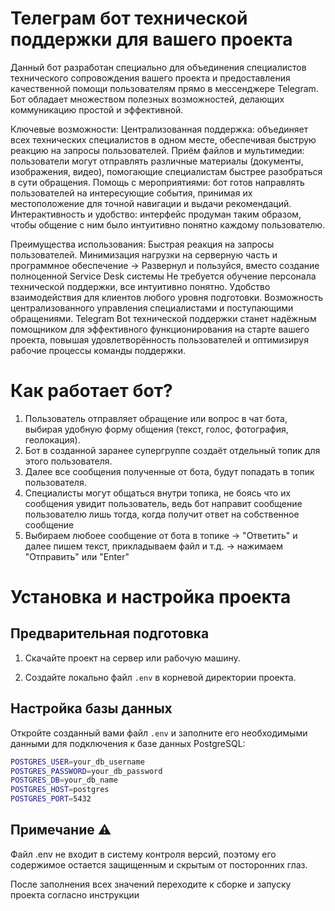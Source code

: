 # Телеграм бот технической поддержки для вашего проекта
Данный бот разработан специально для объединения специалистов технического сопровождения вашего проекта и предоставления качественной помощи пользователям прямо в мессенджере Telegram. 
Бот обладает множеством полезных возможностей, делающих коммуникацию простой и эффективной.

Ключевые возможности:
Централизованная поддержка: объединяет всех технических специалистов в одном месте, обеспечивая быструю реакцию на запросы пользователей.
Приём файлов и мультимедии: пользователи могут отправлять различные материалы (документы, изображения, видео), помогающие специалистам быстрее разобраться в сути обращения.
Помощь с мероприятиями: бот готов направлять пользователей на интересующие события, принимая их местоположение для точной навигации и выдачи рекомендаций.
Интерактивность и удобство: интерфейс продуман таким образом, чтобы общение с ним было интуитивно понятно каждому пользователю.

Преимущества использования:
Быстрая реакция на запросы пользователей.
Минимизация нагрузки на серверную часть и программное обеспечение -> Развернул и пользуйся, вместо создание полноценной Service Desk системы 
Не требуется обучение персонала технической поддержки, все интуитивно понятно.
Удобство взаимодействия для клиентов любого уровня подготовки.
Возможность централизованного управления специалистами и поступающими обращениями.
Telegram Bot технической поддержки станет надёжным помощником для эффективного функционирования на старте вашего проекта, повышая удовлетворённость пользователей и оптимизируя рабочие процессы команды поддержки.

# Как работает бот?
1. Пользователь отправляет обращение или вопрос в чат бота, выбирая удобную форму общения (текст, голос, фотография, геолокация).
2. Бот в созданной заранее супергруппе создаёт отдельный топик для этого пользователя.
3. Далее все сообщения полученные от бота, будут попадать в топик пользователя.
4. Специалисты могут общаться внутри топика, не боясь что их сообщения увидит пользователь, ведь бот направит сообщение пользователю лишь тогда, когда получит ответ на собственное сообщение
5. Выбираем любоее сообщение от бота в топике -> "Ответить" и далее пишем текст, прикладываем файл и т.д. -> нажимаем "Отправить" или "Enter"     

# Установка и настройка проекта

## Предварительная подготовка

1. Скачайте проект на сервер или рабочую машину.

2. Создайте локально файл `.env` в корневой директории проекта.

## Настройка базы данных

Откройте созданный вами файл `.env` и заполните его необходимыми данными для подключения к базе данных PostgreSQL:

```sh
POSTGRES_USER=your_db_username
POSTGRES_PASSWORD=your_db_password
POSTGRES_DB=your_db_name
POSTGRES_HOST=postgres
POSTGRES_PORT=5432
```
## Примечание ⚠️

Файл .env не входит в систему контроля версий, поэтому его содержимое остается защищенным и скрытым от посторонних глаз.

После заполнения всех значений переходите к сборке и запуску проекта согласно инструкции

